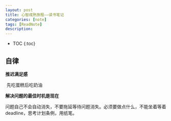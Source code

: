 ```yaml
---
layout: post
title: 心智成熟旅程——读书笔记
categories: [note]
tags: [ReadNote]
description: 
---
```


* TOC
{:toc}

## 自律

**推迟满足感**

​	先吃蛋糕后吃奶油

**解决问题的最佳时机是现在**

​	问题自己不会自动消失，不要拖延等待问题消失。必须要做点什么，不能坐着等着deadline，思考计划条例，用纸笔。